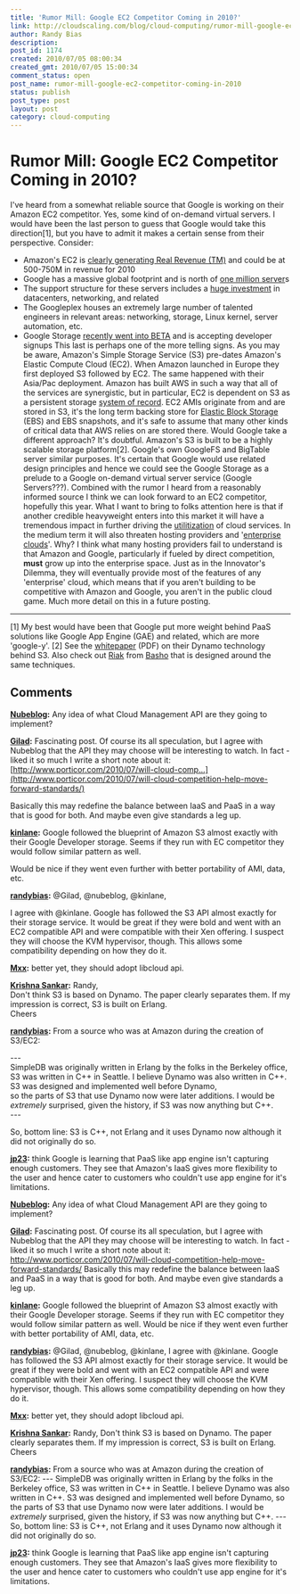 ```yaml
---
title: 'Rumor Mill: Google EC2 Competitor Coming in 2010?'
link: http://cloudscaling.com/blog/cloud-computing/rumor-mill-google-ec2-competitor-coming-in-2010/
author: Randy Bias
description: 
post_id: 1174
created: 2010/07/05 08:00:34
created_gmt: 2010/07/05 15:00:34
comment_status: open
post_name: rumor-mill-google-ec2-competitor-coming-in-2010
status: publish
post_type: post
layout: post
category: cloud-computing
---
```


# Rumor Mill: Google EC2 Competitor Coming in 2010?

I've heard from a somewhat reliable source that Google is working on their Amazon EC2 competitor. Yes, some kind of on-demand virtual servers. I would have been the last person to guess that Google would take this direction[1], but you have to admit it makes a certain sense from their perspective. Consider: 

  * Amazon's EC2 is [clearly generating Real Revenue (TM)](/blog/cloud-computing/amazons-ec2-generating-220m-annually) and could be at 500-750M in revenue for 2010
  * Google has a massive global footprint and is north of [one million server](http://www.pandia.com/sew/481-gartner.html)s
  * The support structure for these servers includes a [huge investment](http://royal.pingdom.com/2008/04/11/map-of-all-google-data-center-locations/) in datacenters, networking, and related
  * The Googleplex houses an extremely large number of talented engineers in relevant areas: networking, storage, Linux kernel, server automation, etc.
  * Google Storage [recently went into BETA](http://code.google.com/apis/storage/) and is accepting developer signups
This last is perhaps one of the more telling signs. As you may be aware, Amazon's Simple Storage Service (S3) pre-dates Amazon's Elastic Compute Cloud (EC2). When Amazon launched in Europe they first deployed S3 followed by EC2. The same happened with their Asia/Pac deployment. Amazon has built AWS in such a way that all of the services are synergistic, but in particular, EC2 is dependent on S3 as a persistent storage [system of record](http://en.wikipedia.org/wiki/System_of_record). EC2 AMIs originate from and are stored in S3, it's the long term backing store for [Elastic Block Storage](http://aws.amazon.com/ebs/) (EBS) and EBS snapshots, and it's safe to assume that many other kinds of critical data that AWS relies on are stored there. Would Google take a different approach? It's doubtful. Amazon's S3 is built to be a highly scalable storage platform[2]. Google's own GoogleFS and BigTable server similar purposes. It's certain that Google would use related design principles and hence we could see the Google Storage as a prelude to a Google on-demand virtual server service (Google Servers???). Combined with the rumor I heard from a reasonably informed source I think we can look forward to an EC2 competitor, hopefully this year. What I want to bring to folks attention here is that if another credible heavyweight enters into this market it will have a tremendous impact in further driving the [utilitization](/blog/cloud-computing/debunking-the-no-such-thing-as-a-private-cloud-myth) of cloud services. In the medium term it will also threaten hosting providers and '[enterprise](http://cloudscaling.com/blog/cloud-computing/bifurcating-clouds) [clouds](http://cloudscaling.com/blog/technology/must-read-on-the-cloud)'. Why? I think what many hosting providers fail to understand is that Amazon and Google, particularly if fueled by direct competition, **must** grow up into the enterprise space. Just as in the Innovator's Dilemma, they will eventually provide most of the features of any 'enterprise' cloud, which means that if you aren't building to be competitive with Amazon and Google, you aren't in the public cloud game. Much more detail on this in a future posting. 

* * *

[1] My best would have been that Google put more weight behind PaaS solutions like Google App Engine (GAE) and related, which are more 'google-y'. [2] See the [whitepaper](http://s3.amazonaws.com/AllThingsDistributed/sosp/amazon-dynamo-sosp2007.pdf) (PDF) on their Dynamo technology behind S3. Also check out [Riak](http://www.basho.com/Riak.html) from [Basho](http://www.basho.com/) that is designed around the same techniques.

## Comments

**[Nubeblog](#534 "2010-07-05 09:12:03"):** Any idea of what Cloud Management API are they going to implement?

**[Gilad](#537 "2010-07-05 09:53:55"):** Fascinating post. Of course its all speculation, but I agree with Nubeblog that the API they may choose will be interesting to watch. In fact - liked it so much I write a short note about it: [http://www.porticor.com/2010/07/will-cloud-comp...](http://www.porticor.com/2010/07/will-cloud-competition-help-move-forward-standards/)   
  
Basically this may redefine the balance between IaaS and PaaS in a way that is good for both. And maybe even give standards a leg up.

**[kinlane](#538 "2010-07-05 12:34:43"):** Google followed the blueprint of Amazon S3 almost exactly with their Google Developer storage. Seems if they run with EC competitor they would follow similar pattern as well.   
  
Would be nice if they went even further with better portability of AMI, data, etc.

**[randybias](#539 "2010-07-05 16:00:56"):** @Gilad, @nubeblog, @kinlane,  
  
I agree with @kinlane. Google has followed the S3 API almost exactly for their storage service. It would be great if they were bold and went with an EC2 compatible API and were compatible with their Xen offering. I suspect they will choose the KVM hypervisor, though. This allows some compatibility depending on how they do it.

**[Mxx](#540 "2010-07-09 22:28:02"):** better yet, they should adopt libcloud api.

**[Krishna Sankar](#541 "2010-07-09 22:45:08"):** Randy,  
Don't think S3 is based on Dynamo. The paper clearly separates them. If my impression is correct, S3 is built on Erlang.  
Cheers  
<K>

**[randybias](#542 "2010-07-09 23:50:38"):** From a source who was at Amazon during the creation of S3/EC2:  
  
\---  
SimpleDB was originally written in Erlang by the folks in the Berkeley office, S3 was written in C++ in Seattle. I believe Dynamo was also written in C++. S3 was designed and implemented well before Dynamo,  
so the parts of S3 that use Dynamo now were later additions. I would be _extremely_ surprised, given the history, if S3 was now anything but C++.  
\---  
  
So, bottom line: S3 is C++, not Erlang and it uses Dynamo now although it did not originally do so.

**[jp23](#548 "2010-07-13 00:45:13"):** think Google is learning that PaaS like app engine isn't capturing enough customers. They see that Amazon's IaaS gives more flexibility to the user and hence cater to customers who couldn't use app engine for it's limitations.

**[Nubeblog](#2243 "2010-07-05 09:12:00"):** Any idea of what Cloud Management API are they going to implement?

**[Gilad](#2244 "2010-07-05 09:53:00"):** Fascinating post. Of course its all speculation, but I agree with Nubeblog that the API they may choose will be interesting to watch. In fact - liked it so much I write a short note about it: http://www.porticor.com/2010/07/will-cloud-competition-help-move-forward-standards/ Basically this may redefine the balance between IaaS and PaaS in a way that is good for both. And maybe even give standards a leg up.

**[kinlane](#2245 "2010-07-05 12:34:00"):** Google followed the blueprint of Amazon S3 almost exactly with their Google Developer storage. Seems if they run with EC competitor they would follow similar pattern as well. Would be nice if they went even further with better portability of AMI, data, etc.

**[randybias](#2246 "2010-07-05 16:00:00"):** @Gilad, @nubeblog, @kinlane, I agree with @kinlane. Google has followed the S3 API almost exactly for their storage service. It would be great if they were bold and went with an EC2 compatible API and were compatible with their Xen offering. I suspect they will choose the KVM hypervisor, though. This allows some compatibility depending on how they do it.

**[Mxx](#2248 "2010-07-09 22:28:00"):** better yet, they should adopt libcloud api.

**[Krishna Sankar](#2251 "2010-07-09 22:45:00"):** Randy, Don't think S3 is based on Dynamo. The paper clearly separates them. If my impression is correct, S3 is built on Erlang. Cheers

**[randybias](#2252 "2010-07-09 23:50:00"):** From a source who was at Amazon during the creation of S3/EC2: \--- SimpleDB was originally written in Erlang by the folks in the Berkeley office, S3 was written in C++ in Seattle. I believe Dynamo was also written in C++. S3 was designed and implemented well before Dynamo, so the parts of S3 that use Dynamo now were later additions. I would be _extremely_ surprised, given the history, if S3 was now anything but C++. \--- So, bottom line: S3 is C++, not Erlang and it uses Dynamo now although it did not originally do so.

**[jp23](#2258 "2010-07-13 00:45:00"):** think Google is learning that PaaS like app engine isn't capturing enough customers. They see that Amazon's IaaS gives more flexibility to the user and hence cater to customers who couldn't use app engine for it's limitations.

